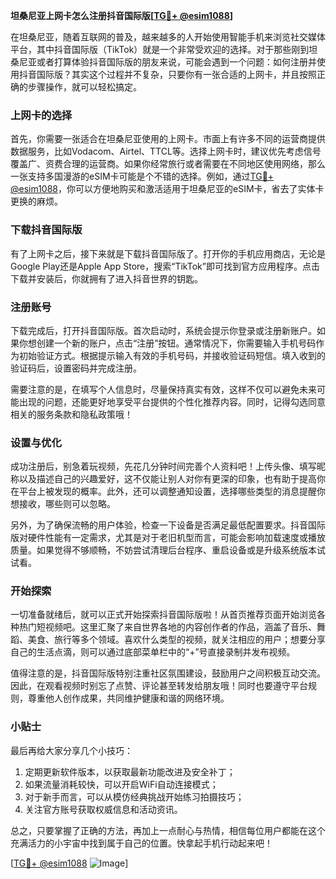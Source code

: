 **坦桑尼亚上网卡怎么注册抖音国际版[[TG💪+ @esim1088](https://t.me/s/esim1088)]**

在坦桑尼亚，随着互联网的普及，越来越多的人开始使用智能手机来浏览社交媒体平台，其中抖音国际版（TikTok）就是一个非常受欢迎的选择。对于那些刚到坦桑尼亚或者打算体验抖音国际版的朋友来说，可能会遇到一个问题：如何注册并使用抖音国际版？其实这个过程并不复杂，只要你有一张合适的上网卡，并且按照正确的步骤操作，就可以轻松搞定。

### 上网卡的选择

首先，你需要一张适合在坦桑尼亚使用的上网卡。市面上有许多不同的运营商提供数据服务，比如Vodacom、Airtel、TTCL等。选择上网卡时，建议优先考虑信号覆盖广、资费合理的运营商。如果你经常旅行或者需要在不同地区使用网络，那么一张支持多国漫游的eSIM卡可能是个不错的选择。例如，通过[TG💪+ @esim1088](https://t.me/s/esim1088)，你可以方便地购买和激活适用于坦桑尼亚的eSIM卡，省去了实体卡更换的麻烦。

### 下载抖音国际版

有了上网卡之后，接下来就是下载抖音国际版了。打开你的手机应用商店，无论是Google Play还是Apple App Store，搜索“TikTok”即可找到官方应用程序。点击下载并安装后，你就拥有了进入抖音世界的钥匙。

### 注册账号

下载完成后，打开抖音国际版。首次启动时，系统会提示你登录或注册新账户。如果你想创建一个新的账户，点击“注册”按钮。通常情况下，你需要输入手机号码作为初始验证方式。根据提示输入有效的手机号码，并接收验证码短信。填入收到的验证码后，设置密码并完成注册。

需要注意的是，在填写个人信息时，尽量保持真实有效，这样不仅可以避免未来可能出现的问题，还能更好地享受平台提供的个性化推荐内容。同时，记得勾选同意相关的服务条款和隐私政策哦！

### 设置与优化

成功注册后，别急着玩视频，先花几分钟时间完善个人资料吧！上传头像、填写昵称以及描述自己的兴趣爱好，这不仅能让别人对你有更深的印象，也有助于提高你在平台上被发现的概率。此外，还可以调整通知设置，选择哪些类型的消息提醒你想接收，哪些则可以忽略。

另外，为了确保流畅的用户体验，检查一下设备是否满足最低配置要求。抖音国际版对硬件性能有一定需求，尤其是对于老旧机型而言，可能会影响加载速度或播放质量。如果觉得不够顺畅，不妨尝试清理后台程序、重启设备或是升级系统版本试试看。

### 开始探索

一切准备就绪后，就可以正式开始探索抖音国际版啦！从首页推荐页面开始浏览各种热门短视频吧。这里汇聚了来自世界各地的内容创作者的作品，涵盖了音乐、舞蹈、美食、旅行等多个领域。喜欢什么类型的视频，就关注相应的用户；想要分享自己的生活点滴，则可以通过底部菜单栏中的“+”号直接录制并发布视频。

值得注意的是，抖音国际版特别注重社区氛围建设，鼓励用户之间积极互动交流。因此，在观看视频时别忘了点赞、评论甚至转发给朋友哦！同时也要遵守平台规则，尊重他人创作成果，共同维护健康和谐的网络环境。

### 小贴士

最后再给大家分享几个小技巧：
1. 定期更新软件版本，以获取最新功能改进及安全补丁；
2. 如果流量消耗较快，可以开启WiFi自动连接模式；
3. 对于新手而言，可以从模仿经典挑战开始练习拍摄技巧；
4. 关注官方账号获取权威信息和活动资讯。

总之，只要掌握了正确的方法，再加上一点耐心与热情，相信每位用户都能在这个充满活力的小宇宙中找到属于自己的位置。快拿起手机行动起来吧！

[[TG💪+ @esim1088](https://t.me/s/esim1088) ![Image](https://i.postimg.cc/4NQfJmqS/Snipaste-2025-05-13-00-14-12.png)]